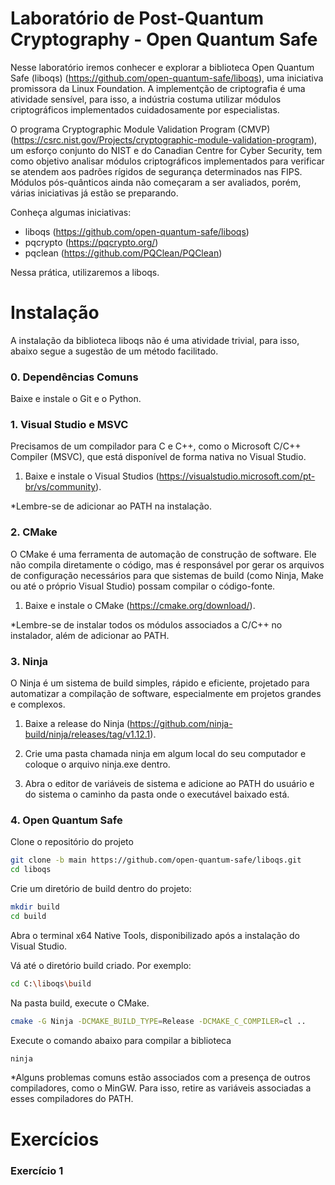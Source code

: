 # Laboratório de Post-Quantum Cryptography - Open Quantum Safe

Nesse laboratório iremos conhecer e explorar a biblioteca Open Quantum Safe (liboqs) (https://github.com/open-quantum-safe/liboqs), uma iniciativa promissora da Linux Foundation. A implementção de criptografia é uma atividade sensível, para isso, a indústria costuma utilizar módulos criptográficos implementados cuidadosamente por especialistas. 

O programa Cryptographic Module Validation Program (CMVP) (https://csrc.nist.gov/Projects/cryptographic-module-validation-program), um esforço conjunto do NIST e do Canadian Centre for Cyber Security, tem como objetivo analisar módulos criptográficos implementados para verificar se atendem aos padrões rígidos de segurança determinados nas FIPS. Módulos pós-quânticos ainda não começaram a ser avaliados, porém, várias iniciativas já estão se preparando. 

Conheça algumas iniciativas: 

- liboqs (https://github.com/open-quantum-safe/liboqs)
- pqcrypto (https://pqcrypto.org/)
- pqclean (https://github.com/PQClean/PQClean)

Nessa prática, utilizaremos a liboqs.

# Instalação

A instalação da biblioteca liboqs não é uma atividade trivial, para isso, abaixo segue a sugestão de um método facilitado. 

### 0. Dependências Comuns

Baixe e instale o Git e o Python.

### 1. Visual Studio e MSVC

Precisamos de um compilador para C e C++, como o Microsoft C/C++ Compiler (MSVC), que está disponível de forma nativa no Visual Studio.

1. Baixe e instale o Visual Studios (https://visualstudio.microsoft.com/pt-br/vs/community).

*Lembre-se de adicionar ao PATH na instalação. 

### 2. CMake

O CMake é uma ferramenta de automação de construção de software. Ele não compila diretamente o código, mas é responsável por gerar os arquivos de configuração necessários para que sistemas de build (como Ninja, Make ou até o próprio Visual Studio) possam compilar o código-fonte.

1. Baixe e instale o CMake (https://cmake.org/download/).

*Lembre-se de instalar todos os módulos associados a C/C++ no instalador, além de adicionar ao PATH. 

### 3. Ninja

O Ninja é um sistema de build simples, rápido e eficiente, projetado para automatizar a compilação de software, especialmente em projetos grandes e complexos.

1. Baixe a release do Ninja (https://github.com/ninja-build/ninja/releases/tag/v1.12.1).

2. Crie uma pasta chamada ninja em algum local do seu computador e coloque o arquivo ninja.exe dentro. 

3. Abra o editor de variáveis de sistema e adicione ao PATH do usuário e do sistema o caminho da pasta onde o executável baixado está. 

### 4. Open Quantum Safe

Clone o repositório do projeto

```bash
git clone -b main https://github.com/open-quantum-safe/liboqs.git
cd liboqs
```

Crie um diretório de build dentro do projeto:

```bash
mkdir build
cd build
```

Abra o terminal x64 Native Tools, disponibilizado após a instalação do Visual Studio. 

Vá até o diretório build criado. Por exemplo:

```bash
cd C:\liboqs\build
```

Na pasta build, execute o CMake.

```bash
cmake -G Ninja -DCMAKE_BUILD_TYPE=Release -DCMAKE_C_COMPILER=cl ..
```

Execute o comando abaixo para compilar a biblioteca

```bash
ninja
```

*Alguns problemas comuns estão associados com a presença de outros compiladores, como o MinGW. Para isso, retire as variáveis associadas a esses compiladores do PATH. 





# Exercícios

### Exercício 1 













